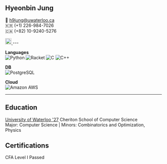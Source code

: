 

## Hyeonbin Jung
📧 h9jung@uwaterloo.ca  
🇰🇷 (+1) 226-984-7026  
🇨🇦 (+82) 10-9240-5276

<a href="https://www.linkedin.com/in/hyeonbin-jung-a49b79274/" target="_blank">
  <img src="https://upload.wikimedia.org/wikipedia/commons/8/81/LinkedIn_icon.svg" alt="LinkedIn" width="20" height="20">
</a>
---

**Languages**  
![Python](https://img.shields.io/badge/Python-3776AB?style=for-the-badge&logo=python&logoColor=white)
![Racket](https://img.shields.io/badge/Racket-9F1D20?style=for-the-badge&logo=racket&logoColor=white)
![C](https://img.shields.io/badge/C-A8B9CC?style=for-the-badge&logo=c&logoColor=white)
![C++](https://img.shields.io/badge/C++-00599C?style=for-the-badge&logo=cplusplus&logoColor=white)

**DB**  
![PostgreSQL](https://img.shields.io/badge/PostgreSQL-336791?style=for-the-badge&logo=postgresql&logoColor=white)

**Cloud**  
![Amazon AWS](https://img.shields.io/badge/Amazon%20AWS-232F3E?style=for-the-badge&logo=amazonaws&logoColor=white)

---

## Education
[University of Waterloo '27](https://cs.uwaterloo.ca) 
Cheriton School of Computer Science  
Major: Computer Science | Minors: Combinatorics and Optimization, Physics

## Certifications
CFA Level I Passed

